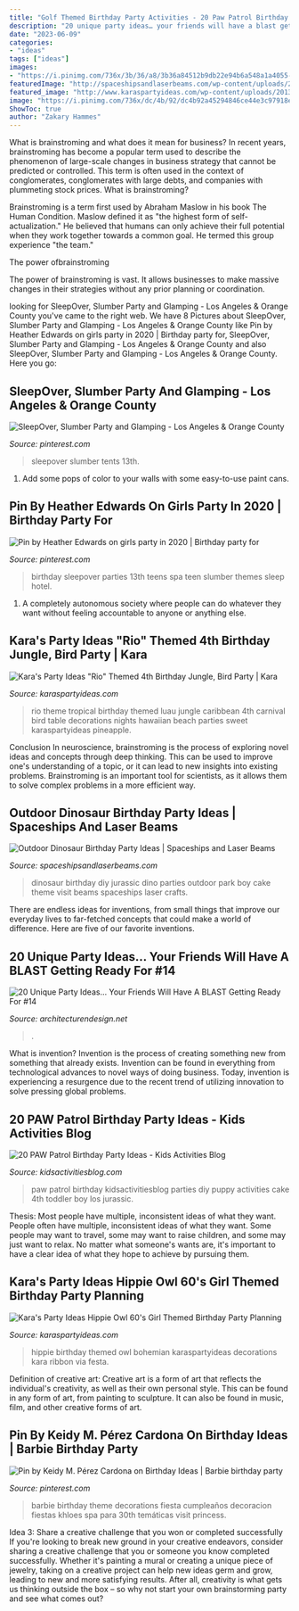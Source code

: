 ```yaml
---
title: "Golf Themed Birthday Party Activities - 20 Paw Patrol Birthday Party Ideas"
description: "20 unique party ideas… your friends will have a blast getting ready for #14"
date: "2023-06-09"
categories:
- "ideas"
tags: ["ideas"]
images:
- "https://i.pinimg.com/736x/3b/36/a8/3b36a84512b9db22e94b6a548a1a4055--barbie-theme-birthday-party-fiesta-barbie.jpg"
featuredImage: "http://spaceshipsandlaserbeams.com/wp-content/uploads/2015/09/diy-dinosaur-birthday-party-ideas-at-home.jpg"
featured_image: "http://www.karaspartyideas.com/wp-content/uploads/2013/04/72813_132318196952823_519783120_n_600x900.jpg"
image: "https://i.pinimg.com/736x/dc/4b/92/dc4b92a45294846ce44e3c97918e92a9.jpg"
ShowToc: true
author: "Zakary Hammes"
---
```



What is brainstroming and what does it mean for business?
In recent years, brainstroming has become a popular term used to describe the phenomenon of large-scale changes in business strategy that cannot be predicted or controlled. This term is often used in the context of conglomerates, conglomerates with large debts, and companies with plummeting stock prices.
What is brainstroming?

Brainstroming is a term first used by Abraham Maslow in his book The Human Condition. Maslow defined it as "the highest form of self-actualization." He believed that humans can only achieve their full potential when they work together towards a common goal. He termed this group experience "the team."

The power ofbrainstroming

The power of brainstroming is vast. It allows businesses to make massive changes in their strategies without any prior planning or coordination.

	

		
looking for SleepOver, Slumber Party and Glamping - Los Angeles &amp; Orange County you've came to the right web. We have 8 Pictures about SleepOver, Slumber Party and Glamping - Los Angeles &amp; Orange County like Pin by Heather Edwards on girls party in 2020 | Birthday party for, SleepOver, Slumber Party and Glamping - Los Angeles &amp; Orange County and also SleepOver, Slumber Party and Glamping - Los Angeles &amp; Orange County. Here you go:
		
    
## SleepOver, Slumber Party And Glamping - Los Angeles &amp; Orange County

<img loading=lazy src="https://i.pinimg.com/736x/46/cd/4c/46cd4ccfb552ca3e5b9ef94e59360ab9.jpg" onerror="this.onerror=null;this.src='https://tse2.mm.bing.net/th?id=OIP.obpCa53HTlA3nM-7kW3NogHaE8&amp;pid=15.1';" alt="SleepOver, Slumber Party and Glamping - Los Angeles &amp; Orange County">

_Source: pinterest.com_

>sleepover slumber tents 13th. 

	

1. Add some pops of color to your walls with some easy-to-use paint cans.

    
## Pin By Heather Edwards On Girls Party In 2020 | Birthday Party For

<img loading=lazy src="https://i.pinimg.com/736x/dc/4b/92/dc4b92a45294846ce44e3c97918e92a9.jpg" onerror="this.onerror=null;this.src='https://tse2.mm.bing.net/th?id=OIP.8h6v9cEHGjKwoYu1EXzXQQHaJ4&amp;pid=15.1';" alt="Pin by Heather Edwards on girls party in 2020 | Birthday party for">

_Source: pinterest.com_

>birthday sleepover parties 13th teens spa teen slumber themes sleep hotel. 

	

1. A completely autonomous society where people can do whatever they want without feeling accountable to anyone or anything else. 

    
## Kara&#039;s Party Ideas &quot;Rio&quot; Themed 4th Birthday Jungle, Bird Party | Kara

<img loading=lazy src="http://www.karaspartyideas.com/wp-content/uploads/2012/06/301792_297076123720054_820311155_n_600x898.jpg" onerror="this.onerror=null;this.src='https://tse1.mm.bing.net/th?id=OIP.gRNms9EqEFCPEHGpX3fVrQHaLF&amp;pid=15.1';" alt="Kara&#039;s Party Ideas &quot;Rio&quot; Themed 4th Birthday Jungle, Bird Party | Kara">

_Source: karaspartyideas.com_

>rio theme tropical birthday themed luau jungle caribbean 4th carnival bird table decorations nights hawaiian beach parties sweet karaspartyideas pineapple. 

	

Conclusion
In neuroscience, brainstroming is the process of exploring novel ideas and concepts through deep thinking. This can be used to improve one's understanding of a topic, or it can lead to new insights into existing problems. Brainstroming is an important tool for scientists, as it allows them to solve complex problems in a more efficient way.

    
## Outdoor Dinosaur Birthday Party Ideas | Spaceships And Laser Beams

<img loading=lazy src="http://spaceshipsandlaserbeams.com/wp-content/uploads/2015/09/diy-dinosaur-birthday-party-ideas-at-home.jpg" onerror="this.onerror=null;this.src='https://tse3.mm.bing.net/th?id=OIP.aIXFq49nQ5rNsUj15mvE-gHaKl&amp;pid=15.1';" alt="Outdoor Dinosaur Birthday Party Ideas | Spaceships and Laser Beams">

_Source: spaceshipsandlaserbeams.com_

>dinosaur birthday diy jurassic dino parties outdoor park boy cake theme visit beams spaceships laser crafts. 

	

There are endless ideas for inventions, from small things that improve our everyday lives to far-fetched concepts that could make a world of difference. Here are five of our favorite inventions.

    
## 20 Unique Party Ideas… Your Friends Will Have A BLAST Getting Ready For #14

<img loading=lazy src="https://cdn.architecturendesign.net/wp-content/uploads/2016/05/AD-Unique-Party-Themes-08.jpg" onerror="this.onerror=null;this.src='https://tse4.mm.bing.net/th?id=OIP.0YMrqyba0_whmBXYMRWBrAHaO2&amp;pid=15.1';" alt="20 Unique Party Ideas… Your Friends Will Have A BLAST Getting Ready For #14">

_Source: architecturendesign.net_

>. 

	

What is invention?
Invention is the process of creating something new from something that already exists. Invention can be found in everything from technological advances to novel ways of doing business. Today, invention is experiencing a resurgence due to the recent trend of utilizing innovation to solve pressing global problems.

    
## 20 PAW Patrol Birthday Party Ideas - Kids Activities Blog

<img loading=lazy src="https://kidsactivitiesblog.com/wp-content/uploads/2016/01/Paw-Patrol-feat.jpg" onerror="this.onerror=null;this.src='https://tse2.mm.bing.net/th?id=OIP.FI53nWWOXCMRX-L_zvh7bAHaLH&amp;pid=15.1';" alt="20 PAW Patrol Birthday Party Ideas - Kids Activities Blog">

_Source: kidsactivitiesblog.com_

>paw patrol birthday kidsactivitiesblog parties diy puppy activities cake 4th toddler boy los jurassic. 

	

Thesis: Most people have multiple, inconsistent ideas of what they want.
People often have multiple, inconsistent ideas of what they want. Some people may want to travel, some may want to raise children, and some may just want to relax. No matter what someone's wants are, it's important to have a clear idea of what they hope to achieve by pursuing them.

    
## Kara&#039;s Party Ideas Hippie Owl 60&#039;s Girl Themed Birthday Party Planning

<img loading=lazy src="http://www.karaspartyideas.com/wp-content/uploads/2013/04/72813_132318196952823_519783120_n_600x900.jpg" onerror="this.onerror=null;this.src='https://tse1.mm.bing.net/th?id=OIP.53hMXd7VayH-EjyQTcx_zgHaLH&amp;pid=15.1';" alt="Kara&#039;s Party Ideas Hippie Owl 60&#039;s Girl Themed Birthday Party Planning">

_Source: karaspartyideas.com_

>hippie birthday themed owl bohemian karaspartyideas decorations kara ribbon via festa. 

	

Definition of creative art:
Creative art is a form of art that reflects the individual's creativity, as well as their own personal style. This can be found in any form of art, from painting to sculpture. It can also be found in music, film, and other creative forms of art.

    
## Pin By Keidy M. Pérez Cardona On Birthday Ideas | Barbie Birthday Party

<img loading=lazy src="https://i.pinimg.com/736x/3b/36/a8/3b36a84512b9db22e94b6a548a1a4055--barbie-theme-birthday-party-fiesta-barbie.jpg" onerror="this.onerror=null;this.src='https://tse3.mm.bing.net/th?id=OIP.xMGLeqFLCw8kGxM1-TSjMgHaJ3&amp;pid=15.1';" alt="Pin by Keidy M. Pérez Cardona on Birthday Ideas | Barbie birthday party">

_Source: pinterest.com_

>barbie birthday theme decorations fiesta cumpleaños decoracion fiestas khloes spa para 30th temáticas visit princess. 

	

Idea 3: Share a creative challenge that you won or completed successfully
If you're looking to break new ground in your creative endeavors, consider sharing a creative challenge that you or someone you know completed successfully. Whether it's painting a mural or creating a unique piece of jewelry, taking on a creative project can help new ideas germ and grow, leading to new and more satisfying results. After all, creativity is what gets us thinking outside the box – so why not start your own brainstorming party and see what comes out?

